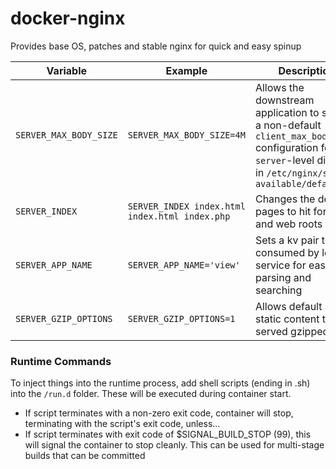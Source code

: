 # docker-nginx
Provides base OS, patches and stable nginx for quick and easy spinup


Variable | Example | Description
--- | --- | ---
`SERVER_MAX_BODY_SIZE` | `SERVER_MAX_BODY_SIZE=4M` | Allows the downstream application to specify a non-default `client_max_body_size` configuration for the `server`-level directive in `/etc/nginx/sites-available/default`
`SERVER_INDEX` | `SERVER_INDEX index.html index.html index.php` | Changes the default pages to hit for folder and web roots
`SERVER_APP_NAME` | `SERVER_APP_NAME='view'` | Sets a kv pair to be consumed by logging service for easy parsing and searching
`SERVER_GZIP_OPTIONS` | `SERVER_GZIP_OPTIONS=1` | Allows default set of static content to be served gzipped


### Runtime Commands

To inject things into the runtime process, add shell scripts (ending in .sh) into the
`/run.d` folder. These will be executed during container start.

- If script terminates with a non-zero exit code, container will stop, terminating with the script's exit code, unless...
- If script terminates with exit code of $SIGNAL_BUILD_STOP (99), this will signal the container to stop cleanly. This can be used for multi-stage builds that can be committed
